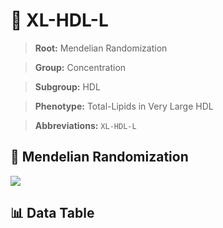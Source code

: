 # 🧪 XL-HDL-L

> **Root:** Mendelian Randomization

> **Group:** Concentration  

> **Subgroup:** HDL

> **Phenotype:** Total-Lipids in Very Large HDL  

> **Abbreviations:** `XL-HDL-L`

## 🧬 Mendelian Randomization  

<img src="/MR/Figures/Inverse/XL-HDL-L.png"/>


## 📊 Data Table


<CsvTableMRI src="/MR/Data/Inverse/XL-HDL-L.csv"/>
